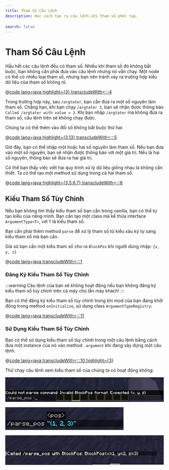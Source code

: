 ```yaml
---
title: Tham Số Câu Lệnh
description: Học cách tạo ra câu lệnh với tham số phức tạp.

search: false
---
```


# Tham Số Câu Lệnh

Hầu hết các câu lệnh đều có tham số. Nhiều khi tham số đó không bắt buộc, bạn không cần phải đưa vào câu lệnh nhưng nó vẫn chạy. Một node có thể có nhiều loại tham số, nhưng bạn nên tránh xảy ra trường hợp kiểu dữ liệu của tham số không rõ.

@[code lang=java highlight={3} transcludeWith=:::4](@/reference/1.21/src/main/java/com/example/docs/command/FabricDocsReferenceCommands.java)

Trong trường hợp này, sau `/argtater`, bạn cần đưa ra một số nguyên làm tham số. Chẳng hạn, khi bạn chạy `/argtater 3`, bạn sẽ nhận được thông báo `Called /argtater with value = 3`. Khị bạn nhập `/argtater` mà không đưa ra tham số, câu lệnh trên sẽ không chạy được.

Chúng ta có thể thêm vào đối số không bắt buộc thứ hai:

@[code lang=java highlight={3,13} transcludeWith=:::5](@/reference/1.21/src/main/java/com/example/docs/command/FabricDocsReferenceCommands.java)

Giờ đây, bạn có thể nhập một hoặc hai số nguyên làm tham số. Nếu bạn đưa vào một số nguyên, bạn sẽ nhận được thông báo với một giá trị. Nếu là hai số nguyên, thông báo sẽ đưa ra hai giá trị.

Có thể bạn thấy việc viết hai quy trình xử lý dữ liệu giống nhau là không cần thiết. Ta có thể tạo một method sử dụng trong cả hai tham số.

@[code lang=java highlight={3,5,6,7} transcludeWith=:::6](@/reference/1.21/src/main/java/com/example/docs/command/FabricDocsReferenceCommands.java)

## Kiểu Tham Số Tùy Chỉnh

Nếu bạn không tìm thấy kiểu tham số bạn cần trong vanilla, bạn có thể tự tạo kiểu của riêng mình. Bạn cần tạo một class mà kế thừa interface `ArgumentType<T>`, với `T` là kiểu tham số.

Bạn cần phải thêm method `parse` để xử lý tham số từ kiểu xâu ký tự sang kiểu tham số mà bạn cần.

Giả sử bạn cần một kiểu tham số cho ra `BlockPos` khi người dùng nhập: `{x, y, z}`

@[code lang=java transcludeWith=:::1](@/reference/1.21/src/main/java/com/example/docs/command/BlockPosArgumentType.java)

### Đăng Ký Kiểu Tham Số Tùy Chỉnh

:::warning
Câu lệnh của bạn sẽ không hoạt động nếu bạn không đăng ký kiểu tham số tùy chỉnh trên cả máy chủ lẫn máy khách!
:::

Bạn có thể đăng ký kiểu tham số tùy chỉnh trong khi mod của bạn đang khởi động trong method `onInitialize`, sử dụng class `ArgumentTypeRegistry`:

@[code lang=java transcludeWith=:::11](@/reference/1.21/src/main/java/com/example/docs/command/FabricDocsReferenceCommands.java)

### Sử Dụng Kiểu Tham Số Tùy Chỉnh

Bạn có thể sử dụng kiểu tham số tùy chỉnh trong một câu lệnh bằng cách đưa một instance của nó vào method `.argument` khi đang xây dựng một câu lệnh.

@[code lang=java transcludeWith=:::10 highlight={3}](@/reference/1.21/src/main/java/com/example/docs/command/FabricDocsReferenceCommands.java)

Thử chạy câu lệnh xem kiểu tham số của chúng ta có hoạt động không:

![Tham số không hợp lệ](/assets/develop/commands/custom-arguments_fail.png)

![Tham số hợp lệ](/assets/develop/commands/custom-arguments_valid.png)

![Kết quả câu lệnh](/assets/develop/commands/custom-arguments_result.png)
